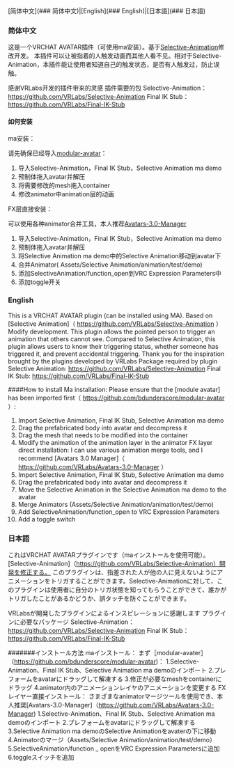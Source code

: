 
[简体中文](### 简体中文)|[English](### English)|[日本語](### 日本語)

### 简体中文
这是一个VRCHAT AVATAR插件（可使用ma安装）。基于[Selective-Animation](https://github.com/VRLabs/Selective-Animation)修改开发。
本插件可以让被指着的人触发动画而其他人看不见。相对于Selective-Animation，本插件能让使用者知道自己的触发状态，是否有人触发过，防止误触。

感谢VRLabs开发的插件带来的灵感
插件需要的包
Selective-Animation：https://github.com/VRLabs/Selective-Animation
Final IK Stub：https://github.com/VRLabs/Final-IK-Stub



#### 如何安装

ma安装：

请先确保已经导入[modular-avatar](https://github.com/bdunderscore/modular-avatar)： 

1. 导入Selective-Animation，Final IK Stub，Selective Animation ma demo
2. 预制体拖入avatar并解压
3. 将需要修改的mesh拖入container
4. 修改animator中animation层的动画

FX层直接安装：

可以使用各种animator合并工具，本人推荐[Avatars-3.0-Manager](https://github.com/VRLabs/Avatars-3.0-Manager)

1. 导入Selective-Animation，Final IK Stub，Selective Animation ma demo
2. 预制体拖入avatar并解压
3. 将Selective Animation ma demo中的Selective Animation移动到avatar下
4. 合并Animator( Assets/Selective Animation/animation/test/demo)
5. 添加SelectiveAnimation/function_open到VRC Expression Parameters中
6. 添加toggle开关



### English
This is a VRCHAT AVATAR plugin (can be installed using MA). Based on [Selective Animation]（ https://github.com/VRLabs/Selective-Animation ）Modify development.
This plugin allows the pointed person to trigger an animation that others cannot see. Compared to Selective Animation, this plugin allows users to know their triggering status, whether someone has triggered it, and prevent accidental triggering.
Thank you for the inspiration brought by the plugins developed by VRLabs
Package required by plugin
Selective Animation: https://github.com/VRLabs/Selective-Animation
Final IK Stub: https://github.com/VRLabs/Final-IK-Stub

####How to install
Ma installation:
Please ensure that the [module avatar] has been imported first（ https://github.com/bdunderscore/modular-avatar ）:
1. Import Selective Animation, Final IK Stub, Selective Animation ma demo
2. Drag the prefabricated body into avatar and decompress it
3. Drag the mesh that needs to be modified into the container
4. Modify the animation of the animation layer in the animator
FX layer direct installation:
I can use various animation merge tools, and I recommend [Avatars 3.0 Manager]（ https://github.com/VRLabs/Avatars-3.0-Manager ）
1. Import Selective Animation, Final IK Stub, Selective Animation ma demo
2. Drag the prefabricated body into avatar and decompress it
3. Move the Selective Animation in the Selective Animation ma demo to the avatar
4. Merge Animators (Assets/Selective Animation/animation/test/demo)
5. Add SelectiveAnimation/function_open to VRC Expression Parameters
6. Add a toggle switch


### 日本語
これはVRCHAT AVATARプラグインです（maインストールを使用可能）。[Selective-Animation]（https://github.com/VRLabs/Selective-Animation）開発を修正する。
このプラグインは、指差された人が他の人に見えないようにアニメーションをトリガすることができます。Selective-Animationに対して、このプラグインは使用者に自分のトリガ状態を知ってもらうことができて、誰かがトリガしたことがあるかどうか、誤タッチを防ぐことができます。

VRLabsが開発したプラグインによるインスピレーションに感謝します
プラグインに必要なパッケージ
Selective-Animation：https://github.com/VRLabs/Selective-Animation
Final IK Stub：https://github.com/VRLabs/Final-IK-Stub




#######インストール方法
maインストール：
まず［modular-avater］（https://github.com/bdunderscore/modular-avatar)： 
1.Selective-Animation、Final IK Stub、Selective Animation ma demoのインポート
2.プレフォームをavatarにドラッグして解凍する
3.修正が必要なmeshをcontainerにドラッグ
4.animator内のアニメーションレイヤのアニメーションを変更する
FXレイヤー直接インストール：
さまざまなanimatorマージツールを使用でき、本人推奨[Avatars-3.0-Manager]（https://github.com/VRLabs/Avatars-3.0-Manager)
1.Selective-Animation、Final IK Stub、Selective Animation ma demoのインポート
2.プレフォームをavatarにドラッグして解凍する
3.Selective Animation ma demoのSelective Animationをavaterの下に移動
4.Animatorのマージ（Assets/Selective Animation/animation/test/demo）
5.SelectiveAnimation/function _ openをVRC Expression Parametersに追加
6.toggleスイッチを追加

